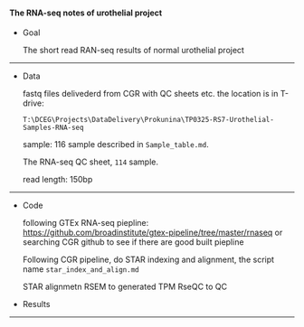 #### The RNA-seq notes of urothelial project
- Goal
  
  The short read RAN-seq results of normal urothelial project
------------------
- Data
  
  fastq files delivederd from CGR with QC sheets etc. the location is in T-drive:
  
  `T:\DCEG\Projects\DataDelivery\Prokunina\TP0325-RS7-Urothelial-Samples-RNA-seq`
  
  sample: 116 sample described in `Sample_table.md`.
  
  The RNA-seq QC sheet, `114` sample.
  
  read length: 150bp
  
------------------
- Code

  following GTEx RNA-seq piepline: https://github.com/broadinstitute/gtex-pipeline/tree/master/rnaseq
  or searching CGR github to see if there are good built piepline

  Following CGR pipeline, do STAR indexing and alignment, the script name `star_index_and_align.md`
  
  STAR alignmetn
  RSEM to generated TPM
  RseQC to QC
  
- Results
-------------------
